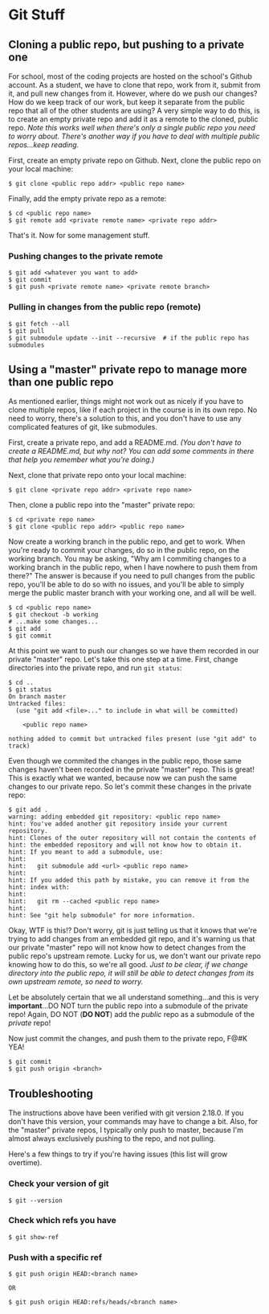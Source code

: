 # Git Stuff

## Cloning a public repo, but pushing to a private one

For school, most of the coding projects are hosted on the school's Github account. As a student, we have to clone that repo, work from it, submit from it, and pull new changes from it. However, where do we push our changes? How do we keep track of our work, but keep it separate from the public repo that all of the other students are using? A very simple way to do this, is to create an empty private repo and add it as a remote to the cloned, public repo. _Note this works well when there's only a single public repo you need to worry about. There's another way if you have to deal with multiple public repos...keep reading._

First, create an empty private repo on Github. Next, clone the public repo on your local machine:
```
$ git clone <public repo addr> <public repo name>
```

Finally, add the empty private repo as a remote:
```
$ cd <public repo name>
$ git remote add <private remote name> <private repo addr>
```

That's it. Now for some management stuff.

### Pushing changes to the private remote

```
$ git add <whatever you want to add>
$ git commit
$ git push <private remote name> <private remote branch>
```

### Pulling in changes from the public repo (remote)

```
$ git fetch --all
$ git pull
$ git submodule update --init --recursive  # if the public repo has submodules
```

## Using a "master" private repo to manage more than one public repo

As mentioned earlier, things might not work out as nicely if you have to clone multiple repos, like if each project in the course is in its own repo. No need to worry, there's a solution to this, and you don't have to use any complicated features of git, like submodules.

First, create a private repo, and add a README.md. _(You don't have to create a README.md, but why not? You can add some comments in there that help you remember what you're doing.)_

Next, clone that private repo onto your local machine:
```
$ git clone <private repo addr> <private repo name>
```

Then, clone a public repo into the "master" private repo:
```
$ cd <private repo name>
$ git clone <public repo addr> <public repo name>
```

Now create a working branch in the public repo, and get to work. When you're ready to commit your changes, do so in the public repo, on the working branch. You may be asking, "Why am I commiting changes to a working branch in the public repo, when I have nowhere to push them from there?" The answer is because if you need to pull changes from the public repo, you'll be able to do so with no issues, and you'll be able to simply merge the public master branch with your working one, and all will be well.
```
$ cd <public repo name>
$ git checkout -b working
# ...make some changes...
$ git add .
$ git commit
```

At this point we want to push our changes so we have them recorded in our private "master" repo. Let's take this one step at a time. First, change directories into the private repo, and run `git status`:
```
$ cd ..
$ git status
On branch master
Untracked files:
  (use "git add <file>..." to include in what will be committed)

	<public repo name>

nothing added to commit but untracked files present (use "git add" to track)
```

Even though we commited the changes in the public repo, those same changes haven't been recorded in the private "master" repo. This is great! This is exactly what we wanted, because now we can push the same changes to our private repo. So let's commit these changes in the private repo:
```
$ git add .
warning: adding embedded git repository: <public repo name>
hint: You've added another git repository inside your current repository.
hint: Clones of the outer repository will not contain the contents of
hint: the embedded repository and will not know how to obtain it.
hint: If you meant to add a submodule, use:
hint: 
hint: 	git submodule add <url> <public repo name>
hint: 
hint: If you added this path by mistake, you can remove it from the
hint: index with:
hint: 
hint: 	git rm --cached <public repo name>
hint: 
hint: See "git help submodule" for more information.
```

Okay, WTF is this!? Don't worry, git is just telling us that it knows that we're trying to add changes from an embedded git repo, and it's warning us that our private "master" repo will not know how to detect changes from the public repo's upstream remote. Lucky for us, we don't want our private repo knowing how to do this, so we're all good. _Just to be clear, if we change directory into the public repo, it will still be able to detect changes from its own upstream remote, so need to worry._

Let be absolutely certain that we all understand something...and this is very **important**...DO NOT turn the public repo into a submodule of the private repo! Again, DO NOT (**DO NOT**) add the _public_ repo as a submodule of the _private_ repo!

Now just commit the changes, and push them to the private repo, F@#K YEA!
```
$ git commit
$ git push origin <branch>
```

## Troubleshooting

The instructions above have been verified with git version 2.18.0. If you don't have this version, your commands may have to change a bit. Also, for the "master" private repos, I typically only push to master, because I'm almost always exclusively pushing to the repo, and not pulling.

Here's a few things to try if you're having issues (this list will grow overtime).

### Check your version of git
```
$ git --version
```

### Check which refs you have
```
$ git show-ref
```

### Push with a specific ref
```
$ git push origin HEAD:<branch name>

OR

$ git push origin HEAD:refs/heads/<branch name>
```

